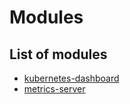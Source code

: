 # Modules

## List of modules

- [kubernetes-dashboard](kubernetes-dashboard)
- [metrics-server](metrics-server)